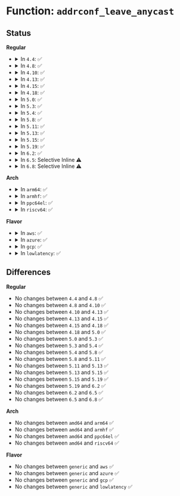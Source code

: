 # Function: <code>addrconf_leave_anycast</code>

## Status
<b>Regular</b>
<ul>
<li>
<details>
<summary>In <code>4.4</code>: ✅</summary>

```c
void addrconf_leave_anycast(struct inet6_ifaddr *ifp);
```

**Collision:** Unique Static

**Inline:** No

**Transformation:** False

**Instances:**

```
In net/ipv6/addrconf.c (ffffffff817cb310)
Location: net/ipv6/addrconf.c:1942
Inline: False
Direct callers:
  - net/ipv6/addrconf.c:__ipv6_ifa_notify
  - net/ipv6/addrconf.c:dev_forward_change
```
**Symbols:**

```
ffffffff817cb310-ffffffff817cb403: addrconf_leave_anycast (STB_LOCAL)
```
</details>
</li>
<li>
<details>
<summary>In <code>4.8</code>: ✅</summary>

```c
void addrconf_leave_anycast(struct inet6_ifaddr *ifp);
```

**Collision:** Unique Static

**Inline:** No

**Transformation:** False

**Instances:**

```
In net/ipv6/addrconf.c (ffffffff81836c50)
Location: net/ipv6/addrconf.c:1993
Inline: False
Direct callers:
  - net/ipv6/addrconf.c:__ipv6_ifa_notify
  - net/ipv6/addrconf.c:addrconf_ifdown
  - net/ipv6/addrconf.c:dev_forward_change
```
**Symbols:**

```
ffffffff81836c50-ffffffff81836d43: addrconf_leave_anycast (STB_LOCAL)
```
</details>
</li>
<li>
<details>
<summary>In <code>4.10</code>: ✅</summary>

```c
void addrconf_leave_anycast(struct inet6_ifaddr *ifp);
```

**Collision:** Unique Static

**Inline:** No

**Transformation:** False

**Instances:**

```
In net/ipv6/addrconf.c (ffffffff81868810)
Location: net/ipv6/addrconf.c:2041
Inline: False
Direct callers:
  - net/ipv6/addrconf.c:__ipv6_ifa_notify
  - net/ipv6/addrconf.c:addrconf_ifdown
  - net/ipv6/addrconf.c:dev_forward_change
```
**Symbols:**

```
ffffffff81868810-ffffffff81868903: addrconf_leave_anycast (STB_LOCAL)
```
</details>
</li>
<li>
<details>
<summary>In <code>4.13</code>: ✅</summary>

```c
void addrconf_leave_anycast(struct inet6_ifaddr *ifp);
```

**Collision:** Unique Static

**Inline:** No

**Transformation:** False

**Instances:**

```
In net/ipv6/addrconf.c (ffffffff8188cea0)
Location: net/ipv6/addrconf.c:2083
Inline: False
Direct callers:
  - net/ipv6/addrconf.c:__ipv6_ifa_notify
  - net/ipv6/addrconf.c:addrconf_ifdown
  - net/ipv6/addrconf.c:dev_forward_change
```
**Symbols:**

```
ffffffff8188cea0-ffffffff8188cfbf: addrconf_leave_anycast (STB_LOCAL)
```
</details>
</li>
<li>
<details>
<summary>In <code>4.15</code>: ✅</summary>

```c
void addrconf_leave_anycast(struct inet6_ifaddr *ifp);
```

**Collision:** Unique Static

**Inline:** No

**Transformation:** False

**Instances:**

```
In net/ipv6/addrconf.c (ffffffff8190fcc0)
Location: net/ipv6/addrconf.c:2107
Inline: False
Direct callers:
  - net/ipv6/addrconf.c:__ipv6_ifa_notify
  - net/ipv6/addrconf.c:addrconf_ifdown
  - net/ipv6/addrconf.c:dev_forward_change
```
**Symbols:**

```
ffffffff8190fcc0-ffffffff8190fddf: addrconf_leave_anycast (STB_LOCAL)
```
</details>
</li>
<li>
<details>
<summary>In <code>4.18</code>: ✅</summary>

```c
void addrconf_leave_anycast(struct inet6_ifaddr *ifp);
```

**Collision:** Unique Static

**Inline:** No

**Transformation:** False

**Instances:**

```
In net/ipv6/addrconf.c (ffffffff819652c0)
Location: net/ipv6/addrconf.c:2129
Inline: False
Direct callers:
  - net/ipv6/addrconf.c:__ipv6_ifa_notify
  - net/ipv6/addrconf.c:addrconf_ifdown
  - net/ipv6/addrconf.c:dev_forward_change
```
**Symbols:**

```
ffffffff819652c0-ffffffff819653b7: addrconf_leave_anycast (STB_LOCAL)
```
</details>
</li>
<li>
<details>
<summary>In <code>5.0</code>: ✅</summary>

```c
void addrconf_leave_anycast(struct inet6_ifaddr *ifp);
```

**Collision:** Unique Static

**Inline:** No

**Transformation:** False

**Instances:**

```
In net/ipv6/addrconf.c (ffffffff8199c290)
Location: net/ipv6/addrconf.c:2145
Inline: False
Direct callers:
  - net/ipv6/addrconf.c:__ipv6_ifa_notify
  - net/ipv6/addrconf.c:addrconf_ifdown
  - net/ipv6/addrconf.c:dev_forward_change
```
**Symbols:**

```
ffffffff8199c290-ffffffff8199c387: addrconf_leave_anycast (STB_LOCAL)
```
</details>
</li>
<li>
<details>
<summary>In <code>5.3</code>: ✅</summary>

```c
void addrconf_leave_anycast(struct inet6_ifaddr *ifp);
```

**Collision:** Unique Static

**Inline:** No

**Transformation:** False

**Instances:**

```
In net/ipv6/addrconf.c (ffffffff81a066c0)
Location: net/ipv6/addrconf.c:2178
Inline: False
Direct callers:
  - net/ipv6/addrconf.c:__ipv6_ifa_notify
  - net/ipv6/addrconf.c:addrconf_ifdown
  - net/ipv6/addrconf.c:dev_forward_change
```
**Symbols:**

```
ffffffff81a066c0-ffffffff81a067bc: addrconf_leave_anycast (STB_LOCAL)
```
</details>
</li>
<li>
<details>
<summary>In <code>5.4</code>: ✅</summary>

```c
void addrconf_leave_anycast(struct inet6_ifaddr *ifp);
```

**Collision:** Unique Static

**Inline:** No

**Transformation:** False

**Instances:**

```
In net/ipv6/addrconf.c (ffffffff81a3d230)
Location: net/ipv6/addrconf.c:2180
Inline: False
Direct callers:
  - net/ipv6/addrconf.c:__ipv6_ifa_notify
  - net/ipv6/addrconf.c:addrconf_ifdown
  - net/ipv6/addrconf.c:dev_forward_change
```
**Symbols:**

```
ffffffff81a3d230-ffffffff81a3d32c: addrconf_leave_anycast (STB_LOCAL)
```
</details>
</li>
<li>
<details>
<summary>In <code>5.8</code>: ✅</summary>

```c
void addrconf_leave_anycast(struct inet6_ifaddr *ifp);
```

**Collision:** Unique Static

**Inline:** No

**Transformation:** False

**Instances:**

```
In net/ipv6/addrconf.c (ffffffff81b32850)
Location: net/ipv6/addrconf.c:2171
Inline: False
Direct callers:
  - net/ipv6/addrconf.c:dev_forward_change
```
**Symbols:**

```
ffffffff81b32850-ffffffff81b32943: addrconf_leave_anycast (STB_LOCAL)
```
</details>
</li>
<li>
<details>
<summary>In <code>5.11</code>: ✅</summary>

```c
void addrconf_leave_anycast(struct inet6_ifaddr *ifp);
```

**Collision:** Unique Static

**Inline:** No

**Transformation:** False

**Instances:**

```
In net/ipv6/addrconf.c (ffffffff81b42f90)
Location: net/ipv6/addrconf.c:2197
Inline: False
Direct callers:
  - net/ipv6/addrconf.c:dev_forward_change
```
**Symbols:**

```
ffffffff81b42f90-ffffffff81b43083: addrconf_leave_anycast (STB_LOCAL)
```
</details>
</li>
<li>
<details>
<summary>In <code>5.13</code>: ✅</summary>

```c
void addrconf_leave_anycast(struct inet6_ifaddr *ifp);
```

**Collision:** Unique Static

**Inline:** No

**Transformation:** False

**Instances:**

```
In net/ipv6/addrconf.c (ffffffff81b2f180)
Location: net/ipv6/addrconf.c:2199
Inline: False
Direct callers:
  - net/ipv6/addrconf.c:__ipv6_ifa_notify
  - net/ipv6/addrconf.c:dev_forward_change
```
**Symbols:**

```
ffffffff81b2f180-ffffffff81b2f27f: addrconf_leave_anycast (STB_LOCAL)
```
</details>
</li>
<li>
<details>
<summary>In <code>5.15</code>: ✅</summary>

```c
void addrconf_leave_anycast(struct inet6_ifaddr *ifp);
```

**Collision:** Unique Static

**Inline:** No

**Transformation:** False

**Instances:**

```
In net/ipv6/addrconf.c (ffffffff81bf54b0)
Location: net/ipv6/addrconf.c:2206
Inline: False
Direct callers:
  - net/ipv6/addrconf.c:__ipv6_ifa_notify
  - net/ipv6/addrconf.c:dev_forward_change
```
**Symbols:**

```
ffffffff81bf54b0-ffffffff81bf55af: addrconf_leave_anycast (STB_LOCAL)
```
</details>
</li>
<li>
<details>
<summary>In <code>5.19</code>: ✅</summary>

```c
void addrconf_leave_anycast(struct inet6_ifaddr *ifp);
```

**Collision:** Unique Static

**Inline:** No

**Transformation:** False

**Instances:**

```
In net/ipv6/addrconf.c (ffffffff81d8e7a0)
Location: net/ipv6/addrconf.c:2209
Inline: False
Direct callers:
  - net/ipv6/addrconf.c:__ipv6_ifa_notify
  - net/ipv6/addrconf.c:dev_forward_change
```
**Symbols:**

```
ffffffff81d8e7a0-ffffffff81d8e8b3: addrconf_leave_anycast (STB_LOCAL)
```
</details>
</li>
<li>
<details>
<summary>In <code>6.2</code>: ✅</summary>

```c
void addrconf_leave_anycast(struct inet6_ifaddr *ifp);
```

**Collision:** Unique Static

**Inline:** No

**Transformation:** False

**Instances:**

```
In net/ipv6/addrconf.c (ffffffff81f5c870)
Location: net/ipv6/addrconf.c:2209
Inline: False
Direct callers:
  - net/ipv6/addrconf.c:__ipv6_ifa_notify
  - net/ipv6/addrconf.c:dev_forward_change
```
**Symbols:**

```
ffffffff81f5c870-ffffffff81f5c983: addrconf_leave_anycast (STB_LOCAL)
```
</details>
</li>
<li>
<details>
<summary>In <code>6.5</code>: Selective Inline ⚠️</summary>

```c
void addrconf_leave_anycast(struct inet6_ifaddr *ifp);
```

**Collision:** Unique Static

**Inline:** Selective

**Transformation:** False

**Instances:**

```
In net/ipv6/addrconf.c (ffffffff81fc2de0)
Location: net/ipv6/addrconf.c:2208
Inline: True
Inline callers:
  - net/ipv6/addrconf.c:dev_forward_change
Direct callers:
  - net/ipv6/addrconf.c:__ipv6_ifa_notify
```
**Symbols:**

```
ffffffff81fbee30-ffffffff81fbef9b: addrconf_leave_anycast (STB_LOCAL)
```
</details>
</li>
<li>
<details>
<summary>In <code>6.8</code>: Selective Inline ⚠️</summary>

```c
void addrconf_leave_anycast(struct inet6_ifaddr *ifp);
```

**Collision:** Unique Static

**Inline:** Selective

**Transformation:** False

**Instances:**

```
In net/ipv6/addrconf.c (ffffffff82090390)
Location: net/ipv6/addrconf.c:2236
Inline: True
Inline callers:
  - net/ipv6/addrconf.c:dev_forward_change
Direct callers:
  - net/ipv6/addrconf.c:__ipv6_ifa_notify
```
**Symbols:**

```
ffffffff8208c2c0-ffffffff8208c42b: addrconf_leave_anycast (STB_LOCAL)
```
</details>
</li>
</ul>
<b>Arch</b>
<ul>
<li>
<details>
<summary>In <code>arm64</code>: ✅</summary>

```c
void addrconf_leave_anycast(struct inet6_ifaddr *ifp);
```

**Collision:** Unique Static

**Inline:** No

**Transformation:** False

**Instances:**

```
In net/ipv6/addrconf.c (ffff800010cfe440)
Location: net/ipv6/addrconf.c:2180
Inline: False
Direct callers:
  - net/ipv6/addrconf.c:__ipv6_ifa_notify
  - net/ipv6/addrconf.c:addrconf_ifdown
  - net/ipv6/addrconf.c:dev_forward_change
```
**Symbols:**

```
ffff800010cfe440-ffff800010cfe500: addrconf_leave_anycast (STB_LOCAL)
```
</details>
</li>
<li>
<details>
<summary>In <code>armhf</code>: ✅</summary>

```c
void addrconf_leave_anycast(struct inet6_ifaddr *ifp);
```

**Collision:** Unique Static

**Inline:** No

**Transformation:** False

**Instances:**

```
In net/ipv6/addrconf.c (c0e06750)
Location: net/ipv6/addrconf.c:2180
Inline: False
Direct callers:
  - net/ipv6/addrconf.c:__ipv6_ifa_notify
  - net/ipv6/addrconf.c:addrconf_ifdown
  - net/ipv6/addrconf.c:dev_forward_change
```
**Symbols:**

```
c0e06750-c0e0682c: addrconf_leave_anycast (STB_LOCAL)
```
</details>
</li>
<li>
<details>
<summary>In <code>ppc64el</code>: ✅</summary>

```c
void addrconf_leave_anycast(struct inet6_ifaddr *ifp);
```

**Collision:** Unique Static

**Inline:** No

**Transformation:** False

**Instances:**

```
In net/ipv6/addrconf.c (c000000000e26f60)
Location: net/ipv6/addrconf.c:2180
Inline: False
Direct callers:
  - net/ipv6/addrconf.c:__ipv6_ifa_notify
  - net/ipv6/addrconf.c:addrconf_ifdown
  - net/ipv6/addrconf.c:dev_forward_change
```
**Symbols:**

```
c000000000e26f60-c000000000e2707c: addrconf_leave_anycast (STB_LOCAL)
```
</details>
</li>
<li>
<details>
<summary>In <code>riscv64</code>: ✅</summary>

```c
void addrconf_leave_anycast(struct inet6_ifaddr *ifp);
```

**Collision:** Unique Static

**Inline:** No

**Transformation:** False

**Instances:**

```
In net/ipv6/addrconf.c (ffffffe000848e24)
Location: net/ipv6/addrconf.c:2180
Inline: False
Direct callers:
  - net/ipv6/addrconf.c:__ipv6_ifa_notify
  - net/ipv6/addrconf.c:addrconf_ifdown
  - net/ipv6/addrconf.c:dev_forward_change
```
**Symbols:**

```
ffffffe000848e24-ffffffe000848ece: addrconf_leave_anycast (STB_LOCAL)
```
</details>
</li>
</ul>
<b>Flavor</b>
<ul>
<li>
<details>
<summary>In <code>aws</code>: ✅</summary>

```c
void addrconf_leave_anycast(struct inet6_ifaddr *ifp);
```

**Collision:** Unique Static

**Inline:** No

**Transformation:** False

**Instances:**

```
In net/ipv6/addrconf.c (ffffffff819dc8c0)
Location: net/ipv6/addrconf.c:2180
Inline: False
Direct callers:
  - net/ipv6/addrconf.c:__ipv6_ifa_notify
  - net/ipv6/addrconf.c:addrconf_ifdown
  - net/ipv6/addrconf.c:dev_forward_change
```
**Symbols:**

```
ffffffff819dc8c0-ffffffff819dc9bc: addrconf_leave_anycast (STB_LOCAL)
```
</details>
</li>
<li>
<details>
<summary>In <code>azure</code>: ✅</summary>

```c
void addrconf_leave_anycast(struct inet6_ifaddr *ifp);
```

**Collision:** Unique Static

**Inline:** No

**Transformation:** False

**Instances:**

```
In net/ipv6/addrconf.c (ffffffff81999680)
Location: net/ipv6/addrconf.c:2180
Inline: False
Direct callers:
  - net/ipv6/addrconf.c:__ipv6_ifa_notify
  - net/ipv6/addrconf.c:addrconf_ifdown
  - net/ipv6/addrconf.c:dev_forward_change
```
**Symbols:**

```
ffffffff81999680-ffffffff8199977c: addrconf_leave_anycast (STB_LOCAL)
```
</details>
</li>
<li>
<details>
<summary>In <code>gcp</code>: ✅</summary>

```c
void addrconf_leave_anycast(struct inet6_ifaddr *ifp);
```

**Collision:** Unique Static

**Inline:** No

**Transformation:** False

**Instances:**

```
In net/ipv6/addrconf.c (ffffffff81a47340)
Location: net/ipv6/addrconf.c:2180
Inline: False
Direct callers:
  - net/ipv6/addrconf.c:__ipv6_ifa_notify
  - net/ipv6/addrconf.c:addrconf_ifdown
  - net/ipv6/addrconf.c:dev_forward_change
```
**Symbols:**

```
ffffffff81a47340-ffffffff81a4743c: addrconf_leave_anycast (STB_LOCAL)
```
</details>
</li>
<li>
<details>
<summary>In <code>lowlatency</code>: ✅</summary>

```c
void addrconf_leave_anycast(struct inet6_ifaddr *ifp);
```

**Collision:** Unique Static

**Inline:** No

**Transformation:** False

**Instances:**

```
In net/ipv6/addrconf.c (ffffffff81a530f0)
Location: net/ipv6/addrconf.c:2180
Inline: False
Direct callers:
  - net/ipv6/addrconf.c:__ipv6_ifa_notify
  - net/ipv6/addrconf.c:addrconf_ifdown
  - net/ipv6/addrconf.c:dev_forward_change
```
**Symbols:**

```
ffffffff81a530f0-ffffffff81a531ec: addrconf_leave_anycast (STB_LOCAL)
```
</details>
</li>
</ul>

## Differences
<b>Regular</b>
<ul>
<li>
No changes between <code>4.4</code> and <code>4.8</code> ✅
</li>
<li>
No changes between <code>4.8</code> and <code>4.10</code> ✅
</li>
<li>
No changes between <code>4.10</code> and <code>4.13</code> ✅
</li>
<li>
No changes between <code>4.13</code> and <code>4.15</code> ✅
</li>
<li>
No changes between <code>4.15</code> and <code>4.18</code> ✅
</li>
<li>
No changes between <code>4.18</code> and <code>5.0</code> ✅
</li>
<li>
No changes between <code>5.0</code> and <code>5.3</code> ✅
</li>
<li>
No changes between <code>5.3</code> and <code>5.4</code> ✅
</li>
<li>
No changes between <code>5.4</code> and <code>5.8</code> ✅
</li>
<li>
No changes between <code>5.8</code> and <code>5.11</code> ✅
</li>
<li>
No changes between <code>5.11</code> and <code>5.13</code> ✅
</li>
<li>
No changes between <code>5.13</code> and <code>5.15</code> ✅
</li>
<li>
No changes between <code>5.15</code> and <code>5.19</code> ✅
</li>
<li>
No changes between <code>5.19</code> and <code>6.2</code> ✅
</li>
<li>
No changes between <code>6.2</code> and <code>6.5</code> ✅
</li>
<li>
No changes between <code>6.5</code> and <code>6.8</code> ✅
</li>
</ul>
<b>Arch</b>
<ul>
<li>
No changes between <code>amd64</code> and <code>arm64</code> ✅
</li>
<li>
No changes between <code>amd64</code> and <code>armhf</code> ✅
</li>
<li>
No changes between <code>amd64</code> and <code>ppc64el</code> ✅
</li>
<li>
No changes between <code>amd64</code> and <code>riscv64</code> ✅
</li>
</ul>
<b>Flavor</b>
<ul>
<li>
No changes between <code>generic</code> and <code>aws</code> ✅
</li>
<li>
No changes between <code>generic</code> and <code>azure</code> ✅
</li>
<li>
No changes between <code>generic</code> and <code>gcp</code> ✅
</li>
<li>
No changes between <code>generic</code> and <code>lowlatency</code> ✅
</li>
</ul>

